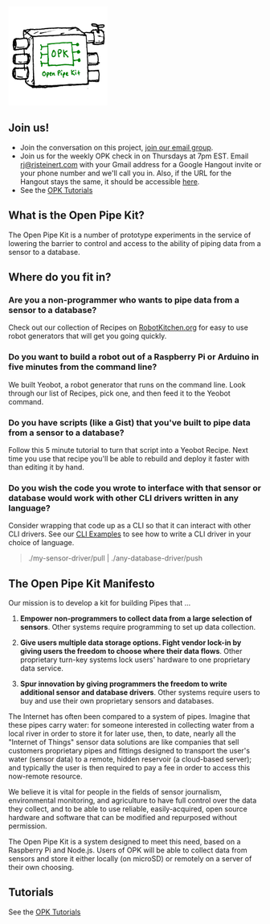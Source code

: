 ![Open Pipe Kit concept](images/opk.png)

## Join us!
- Join the conversation on this project, [join our email group](https://groups.google.com/forum/#!forum/open-pipe-kit).
- Join us for the weekly OPK check in on Thursdays at 7pm EST. Email rj@rjsteinert.com  with your Gmail address for a Google Hangout invite or your phone number and we'll call you in. Also, if the URL for the Hangout stays the same, it should be accessible [here](https://plus.google.com/hangouts/_/rjsteinert.com).
- See the [OPK Tutorials](https://github.com/openpipekit/opk-tutorials)

## What is the Open Pipe Kit?
The Open Pipe Kit is a number of prototype experiments in the service of lowering the barrier to control and access to the ability of piping data from a sensor to a database. 

## Where do you fit in?

### Are you a non-programmer who wants to pipe data from a sensor to a database?
Check out our collection of Recipes on [RobotKitchen.org](http://robotkitchen.org) for easy to use robot generators that will get you going quickly.

### Do you want to build a robot out of a Raspberry Pi or Arduino in five minutes from the command line?
We built Yeobot, a robot generator that runs on the command line. Look through our list of Recipes, pick one, and then feed it to the Yeobot command. 

### Do you have scripts (like a Gist) that you've built to pipe data from a sensor to a database? 
Follow this 5 minute tutorial to turn that script into a Yeobot Recipe. Next time you use that recipe you'll be able to rebuild and deploy it faster with than editing it by hand. 

### Do you wish the code you wrote to interface with that sensor or database would work with other CLI drivers written in any language?
Consider wrapping that code up as a CLI so that it can interact with other CLI drivers.  See our [CLI Examples](https://github.com/openpipekit/CLI-Examples) to see how to write a CLI driver in your choice of language.

> ./my-sensor-driver/pull | ./any-database-driver/push 



## The Open Pipe Kit Manifesto
Our mission is to develop a kit for building Pipes that ...

1. __Empower non-programmers to collect data from a large selection of sensors__.  Other systems require programming to set up data collection.

2. __Give users multiple data storage options. Fight vendor lock-in by giving users the freedom to choose where their data flows__.  Other proprietary turn-key systems lock users' hardware to one proprietary data service.

3. __Spur innovation by giving programmers the freedom to write additional sensor and database drivers__.  Other systems require users to buy and use their own proprietary sensors and databases.

The Internet has often been compared to a system of pipes.  Imagine that these pipes carry water: for someone interested in collecting water from a local river in order to store it for later use, then, to date, nearly all the "Internet of Things" sensor data solutions are like companies that sell customers proprietary pipes and fittings designed to transport the user's water (sensor data) to a remote, hidden reservoir (a cloud-based server); and typically the user is then required to pay a fee in order to access this now-remote resource. 
 
 We believe it is vital for people in the fields of sensor journalism, environmental monitoring, and agriculture to have full control over the data they collect, and to be able to use reliable, easily-acquired, open source hardware and software that can be modified and repurposed without permission.

 The Open Pipe Kit is a system designed to meet this need, based on a Raspberry Pi and Node.js.  Users of OPK will be able to collect data from sensors and store it either locally (on microSD) or remotely on a server of their own choosing.

## Tutorials
See the [OPK Tutorials](https://github.com/openpipekit/opk-tutorials)

